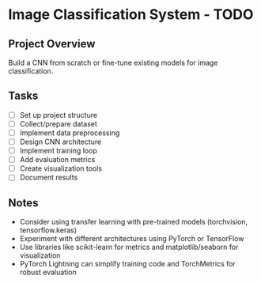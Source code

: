 # Image Classification System - TODO

## Project Overview
Build a CNN from scratch or fine-tune existing models for image classification.

## Tasks
- [ ] Set up project structure
- [ ] Collect/prepare dataset
- [ ] Implement data preprocessing
- [ ] Design CNN architecture
- [ ] Implement training loop
- [ ] Add evaluation metrics
- [ ] Create visualization tools
- [ ] Document results

## Notes
- Consider using transfer learning with pre-trained models (torchvision, tensorflow.keras)
- Experiment with different architectures using PyTorch or TensorFlow
- Use libraries like scikit-learn for metrics and matplotlib/seaborn for visualization
- PyTorch Lightning can simplify training code and TorchMetrics for robust evaluation
